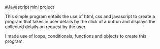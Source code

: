 #Javascript mini project

This simple program entails the use of html, css and javascript to create a program
that takes in user details by the click of a button and displays the collected details
on request by the user.

I made use of loops, conditionals, functions and objects to create this program.
